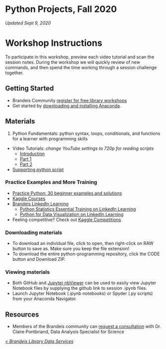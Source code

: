 # Python Projects, Fall 2020
*Updated Sept 9, 2020*

# Workshop Instructions
To participate in this workshop, preview each video tutorial and scan the session notes. During the workshop we will quickly review of new commands, and then spend the time working through a session challenge together.

## Getting Started
- Brandeis Community [register for free library workshops](https://calendar.library.brandeis.edu/calendar/workshops/)
- Get started by [downloading and installing Anaconda](https://www.anaconda.com/products/individual#Downloads).

## Materials
1. Python Fundamentals: python syntax, loops, conditionals, and functions for a learner with programming skills
- Video Tutorials: *change YouTube settings to 720p for reading scripts*
  - [Introduction](https://youtu.be/M9M_41G7eF4)
  - [Part 1](https://youtu.be/sPJLXbbiABs)
  - [Part 2](https://youtu.be/ZyBCR86Ee6Y)
- [Supporting python script](https://github.com/DeisData/python-projects/blob/master/python-tutorial.py)

### Practice Examples and More Training
- [Practice Python: 30 beginner examples and solutions](http://www.practicepython.org/)
- [Kaggle Courses](https://www.kaggle.com/learn/overview)
- [Brandeis LinkedIn Learning](https://www.brandeis.edu/its/support/linkedin-learning/index.html)
  - [Python Statistics Essential Training on LinkedIn Learning](https://www.linkedin.com/learning/python-statistics-essential-training/)
  - [Python for Data Visualization on LinkedIn Learning](https://www.linkedin.com/learning/python-for-data-visualization/)
- Feeling competitive?  Check out [Kaggle Competitions](https://www.kaggle.com/competitions)

### Downloading materials
- To download an individual file, click to open, then right-click on RAW button to save as.  Make sure you keep the file extension!
- To download the entire python-programming repository, click the CODE button and Download ZIP.

### Viewing materials
- Both GitHub and [Jupyter nbViewer](https://nbviewer.jupyter.org/) can be used to easily view Jupyter Notebook files by supplying the github link to session .ipynb files. 
-  Launch Jupyter Notebook (.ipynb notebooks) or Spyder (.py scripts) from your Anaconda Navigator.  

## Resources
- Members of the Brandeis community can [request a consultation](https://calendar.library.brandeis.edu/appointments/scidata) with Dr. Claire Pontbriand, Data Analysis Specialist for Science

[*< Brandeis Library Data Services*](https://deisdata.github.io)
